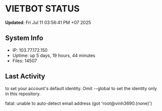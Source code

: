 # VIETBOT STATUS
**Updated**: Fri Jul 11 03:56:41 PM +07 2025

## System Info
- IP: 103.77.172.150
- Uptime: up 5 days, 19 hours, 44 minutes
- Files: 14507

## Last Activity

to set your account's default identity.
Omit --global to set the identity only in this repository.

fatal: unable to auto-detect email address (got 'root@vinh3690.(none)')

